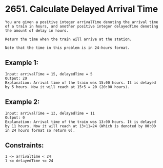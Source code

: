 # 2651. Calculate Delayed Arrival Time
      
    You are given a positive integer arrivalTime denoting the arrival time of a train in hours, and another positive integer delayedTime denoting the amount of delay in hours.

    Return the time when the train will arrive at the station.

    Note that the time in this problem is in 24-hours format.

## Example 1:

    Input: arrivalTime = 15, delayedTime = 5
    Output: 20
    Explanation: Arrival time of the train was 15:00 hours. It is delayed by 5 hours. Now it will reach at 15+5 = 20 (20:00 hours).
## Example 2:

    Input: arrivalTime = 13, delayedTime = 11
    Output: 0
    Explanation: Arrival time of the train was 13:00 hours. It is delayed by 11 hours. Now it will reach at 13+11=24 (Which is denoted by 00:00 in 24 hours format so return 0).

## Constraints:

    1 <= arrivaltime < 24
    1 <= delayedTime <= 24
